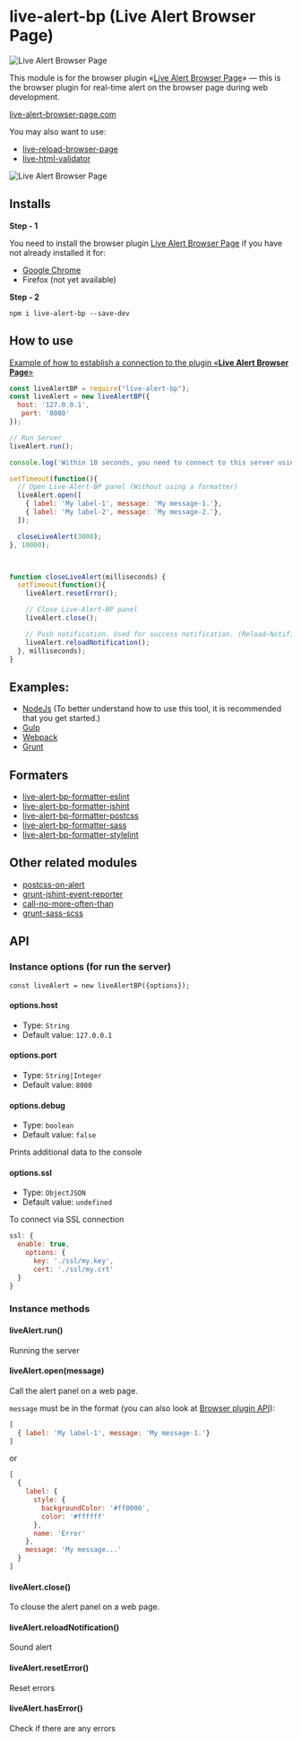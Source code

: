 # live-alert-bp (Live Alert Browser Page)

![Live Alert Browser Page](https://raw.githubusercontent.com/semiromid/live-alert-bp/master/images/on_128x128_v1.png)

This module is for the browser plugin «[Live Alert Browser Page](https://live-alert-browser-page.com/)» — this is the browser plugin for real-time alert on the browser page during web development.

[live-alert-browser-page.com](https://live-alert-browser-page.com/)

You may also want to use: 
* [live-reload-browser-page](https://live-reload-browser-page.com/)
* [live-html-validator](https://live-html-validator.com/)

![Live Alert Browser Page](https://raw.githubusercontent.com/semiromid/live-alert-bp/master/documentation/img/1_1280x800.png)

## Installs

**Step - 1** 

You need to install the browser plugin [Live Alert Browser Page](https://live-alert-browser-page.com/) if you have not already installed it for:
  * [Google Chrome](#)
  * Firefox (not yet available)
  
**Step - 2**
```shell
npm i live-alert-bp --save-dev
```

##  How to use

[Example of how to establish a connection to the plugin «**Live Alert Browser Page**»](https://github.com/semiromid/live-alert-bp/tree/master/documentation/examples/%D1%81onnect_to_server)

```javascript
const liveAlertBP = require("live-alert-bp");
const liveAlert = new liveAlertBP({
  host: '127.0.0.1',
   port: '8080'
});

// Run Server
liveAlert.run();

console.log('Within 10 seconds, you need to connect to this server using the browser plugin «Live Alert Browser Page».');

setTimeout(function(){
  // Open Live-Alert-BP panel (Without using a formatter)  
  liveAlert.open([
    { label: 'My label-1', message: 'My message-1.'},
    { label: 'My label-2', message: 'My message-2.'},
  ]);

  closeLiveAlert(3000);      
}, 10000);



function closeLiveAlert(milliseconds) {
  setTimeout(function(){
    liveAlert.resetError();

    // Close Live-Alert-BP panel
    liveAlert.close();

    // Push notification. Used for success notification. (Reload-Notification must be enabled)
    liveAlert.reloadNotification();     
  }, milliseconds);
}
```

##  Examples:

* [NodeJs](https://github.com/semiromid/live-alert-bp/tree/master/documentation/nodejs) (To better understand how to use this tool, it is recommended that you get started.)
* [Gulp](https://github.com/semiromid/live-alert-bp/blob/master/documentation/examples/gulp/README.md)
* [Webpack](https://github.com/semiromid/live-alert-bp/blob/master/documentation/examples/webpack/README.md)
* [Grunt](https://github.com/semiromid/live-alert-bp/tree/master/documentation/examples/grunt)



## Formaters
* [live-alert-bp-formatter-eslint](https://github.com/semiromid/live-alert-bp-formatter-eslint)
* [live-alert-bp-formatter-jshint](https://github.com/semiromid/live-alert-bp-formatter-jshint)
* [live-alert-bp-formatter-postcss](https://github.com/semiromid/live-alert-bp-formatter-postcss)
* [live-alert-bp-formatter-sass](https://github.com/semiromid/live-alert-bp-formatter-sass)
* [live-alert-bp-formatter-stylelint](https://github.com/semiromid/live-alert-bp-formatter-stylelint)

## Other related modules

* [postcss-on-alert](https://github.com/semiromid/postcss-on-alert)
* [grunt-jshint-event-reporter](https://github.com/semiromid/grunt-jshint-event-reporter)
* [call-no-more-often-than](https://github.com/semiromid/call-no-more-often-than)
* [grunt-sass-scss](https://github.com/semiromid/grunt-sass)


##  API

### Instance options (for run the server)

`const liveAlert = new liveAlertBP({options});`

#### options.host
* Type: `String`
* Default value: `127.0.0.1`

#### options.port
* Type: `String|Integer`
* Default value: `8080`

#### options.debug
* Type: `boolean`
* Default value: `false`

Prints additional data to the console

#### options.ssl
* Type: `ObjectJSON`
* Default value: `undefined`

To connect via SSL connection

```js
ssl: { 
  enable: true,
    options: { 
      key: './ssl/my.key',
      cert: './ssl/my.crt'  
  }               
}
```

### Instance methods

#### liveAlert.run()
Running the server

#### liveAlert.open(message)
Call the alert panel on a web page. 

`message` must be in the format (you can also look at [Browser plugin API](https://live-alert-browser-page.com/documentation)):

```js
[
  { label: 'My label-1', message: 'My message-1.'}
]
```

or

```js
[
  {
    label: {
      style: { 
        backgroundColor: '#ff0000', 
        color: '#ffffff' 
      }, 
      name: 'Error'             
    },
    message: 'My message...'
  }
]
```

#### liveAlert.close()
To clouse the alert panel on a web page.

#### liveAlert.reloadNotification()
Sound alert

#### liveAlert.resetError()
Reset errors

#### liveAlert.hasError()
Check if there are any errors
